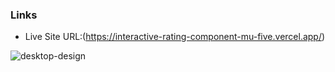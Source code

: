 

### Links

- Live Site URL:(https://interactive-rating-component-mu-five.vercel.app/)



![desktop-design](https://github.com/Abashidzeofficial/interactive-rating-component/assets/114133338/1a9a88cc-1e1b-4419-91af-13fc33f5dd46)
